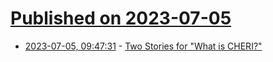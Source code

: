 # [Published on 2023-07-05](index.md)

* [2023-07-05, 09:47:31](https://lobste.rs/s/r6n14b/two_stories_for_what_is_cheri) - [Two Stories for \"What is CHERI?\"](https://tratt.net/laurie/blog/2023/two_stories_for_what_is_cheri.html)
